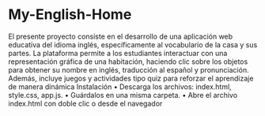 # My-English-Home
El presente proyecto consiste en el desarrollo de una aplicación web educativa del idioma inglés, específicamente al vocabulario de la casa y sus partes. La plataforma permite a los estudiantes interactuar con una representación gráfica de una habitación, haciendo clic sobre los objetos para obtener su nombre en inglés, traducción al español y pronunciación. Además, incluye juegos y actividades tipo quiz para reforzar el aprendizaje de manera dinámica
Instalación
•	Descarga los archivos: index.html, style.css, app.js.
•	Guárdalos en una misma carpeta.
•	Abre el archivo index.html con doble clic o desde el navegador
